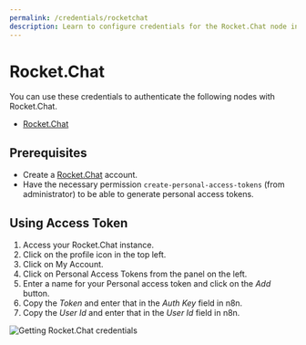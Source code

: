 ```yaml
---
permalink: /credentials/rocketchat
description: Learn to configure credentials for the Rocket.Chat node in n8n
---
```


# Rocket.Chat

You can use these credentials to authenticate the following nodes with Rocket.Chat.
- [Rocket.Chat](../../nodes-library/nodes/RocketChat/README.md)

## Prerequisites

- Create a [Rocket.Chat](https://rocket.chat/) account.
- Have the necessary permission `create-personal-access-tokens` (from administrator) to be able to generate personal access tokens.

## Using Access Token

1. Access your Rocket.Chat instance.
2. Click on the profile icon in the top left.
3. Click on My Account.
4. Click on Personal Access Tokens from the panel on the left.
5. Enter a name for your Personal access token and click on the *Add* button.
6. Copy the *Token* and enter that in the *Auth Key* field in n8n.
7. Copy the *User Id* and enter that in the *User Id* field in n8n.

![Getting Rocket.Chat credentials](./using-access-token.gif)
